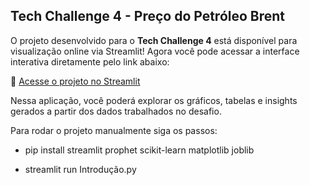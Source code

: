## Tech Challenge 4 - Preço do Petróleo Brent

O projeto desenvolvido para o **Tech Challenge 4** está disponível para visualização online via Streamlit! Agora você pode acessar a interface interativa diretamente pelo link abaixo:

🔗 [Acesse o projeto no Streamlit](https://mayydiastechchallenge4.streamlit.app/)

Nessa aplicação, você poderá explorar os gráficos, tabelas e insights gerados a partir dos dados trabalhados no desafio.

Para rodar o projeto manualmente siga os passos:

 - pip install streamlit prophet scikit-learn matplotlib joblib

 - streamlit run Introdução.py
